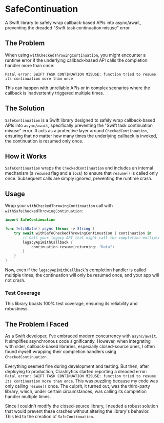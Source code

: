 # SafeContinuation

A Swift library to safely wrap callback-based APIs into async/await, preventing the dreaded "Swift task continuation misuse" error.

## The Problem

When using `withCheckedThrowingContinuation`, you might encounter a runtime error if the underlying callback-based API calls the completion handler more than once:

```
Fatal error: SWIFT TASK CONTINUATION MISUSE: function tried to resume its continuation more than once
```

This can happen with unreliable APIs or in complex scenarios where the callback is inadvertently triggered multiple times.

## The Solution

`SafeContinuation` is a Swift library designed to safely wrap callback-based APIs into `async/await`, specifically preventing the "Swift task continuation misuse" error. It acts as a protective layer around `CheckedContinuation`, ensuring that no matter how many times the underlying callback is invoked, the continuation is resumed only once.

## How it Works

`SafeContinuation` wraps the `CheckedContinuation` and includes an internal mechanism (a `resumed` flag and a `lock`) to ensure that `resume()` is called only once. Subsequent calls are simply ignored, preventing the runtime crash.

## Usage

Wrap your `withCheckedThrowingContinuation` call with `withSafeCheckedThrowingContinuation`:

```swift
import SafeContinuation

func fetchData() async throws -> String {
    try await withSafeCheckedThrowingContinuation { continuation in
        // Call your legacy API that might call the completion multiple times
        legacyApiWithCallback {
            continuation.resume(returning: "Data")
        }
    }
}
```

Now, even if the `legacyApiWithCallback`'s completion handler is called multiple times, the continuation will only be resumed once, and your app will not crash.

### Test Coverage

This library boasts 100% test coverage, ensuring its reliability and robustness.

## The Problem I Faced

As a Swift developer, I've embraced modern concurrency with `async/await`. It simplifies asynchronous code significantly. However, when integrating with older, callback-based libraries, especially closed-source ones, I often found myself wrapping their completion handlers using `CheckedContinuation`.

Everything seemed fine during development and testing. But then, after deploying to production, Crashlytics started reporting a dreaded error: `Fatal error: SWIFT TASK CONTINUATION MISUSE: function tried to resume its continuation more than once`. This was puzzling because my code was only calling `resume()` once. The culprit, it turned out, was the third-party library, which, under certain circumstances, was calling its completion handler multiple times.

Since I couldn't modify the closed-source library, I needed a robust solution that would prevent these crashes without altering the library's behavior. This led to the creation of `SafeContinuation`.
